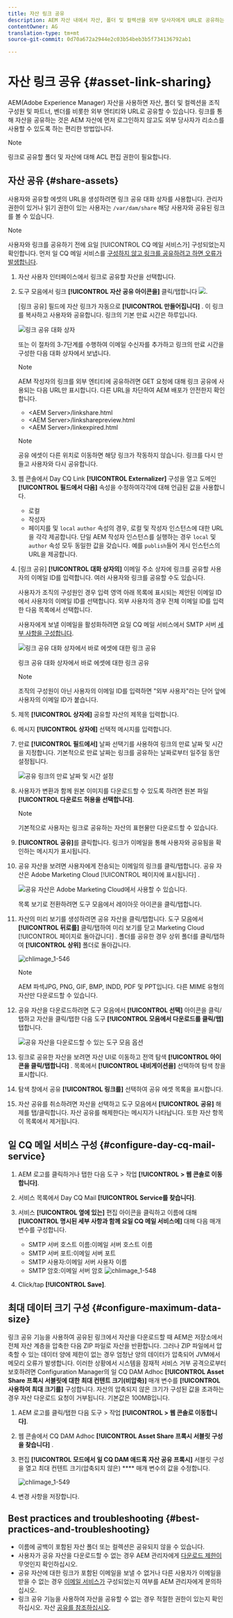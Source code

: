 ```yaml
---
title: 자산 링크 공유
description: AEM 자산 내에서 자산, 폴더 및 컬렉션을 외부 당사자에게 URL로 공유하는 방법입니다.
contentOwner: AG
translation-type: tm+mt
source-git-commit: 0d70a672a2944e2c03b54beb3b5f734136792ab1

---
```



# 자산 링크 공유 {#asset-link-sharing}

AEM(Adobe Experience Manager) 자산을 사용하면 자산, 폴더 및 컬렉션을 조직 구성원 및 파트너, 벤더를 비롯한 외부 엔티티와 URL로 공유할 수 있습니다. 링크를 통해 자산을 공유하는 것은 AEM 자산에 먼저 로그인하지 않고도 외부 당사자가 리소스를 사용할 수 있도록 하는 편리한 방법입니다.

>[!NOTE]
>
>링크로 공유할 폴더 및 자산에 대해 ACL 편집 권한이 필요합니다.

## 자산 공유 {#share-assets}

사용자와 공유할 에셋의 URL을 생성하려면 링크 공유 대화 상자를 사용합니다. 관리자 권한이 있거나 읽기 권한이 있는 사용자는 `/var/dam/share` 해당 사용자와 공유된 링크를 볼 수 있습니다.

>[!NOTE]
>
>사용자와 링크를 공유하기 전에 요일 [!UICONTROL CQ 메일 서비스가] 구성되었는지 확인합니다. 먼저 일 CQ 메일 서비스를 [구성하지 않고 링크를 공유하려고 하면 오류가 발생합니다](link-sharing.md#configure-day-cq-mail-service).

1. 자산 사용자 인터페이스에서 링크로 공유할 자산을 선택합니다.
1. 도구 모음에서 링크 **[!UICONTROL 자산 공유 아이콘을]** 클릭/탭합니다 ![](assets/assets_share.png).

   [링크 공유] 필드에 자산 링크가 자동으로 **[!UICONTROL 만들어집니다]** . 이 링크를 복사하고 사용자와 공유합니다. 링크의 기본 만료 시간은 하루입니다.

   ![링크 공유 대화 상자](assets/chlimage_1-542.png)

   또는 이 절차의 3-7단계를 수행하여 이메일 수신자를 추가하고 링크의 만료 시간을 구성한 다음 대화 상자에서 보냅니다.

   >[!NOTE]
   >
   >AEM 작성자의 링크를 외부 엔티티에 공유하려면 GET 요청에 대해 링크 공유에 사용되는 다음 URL만 표시합니다. 다른 URL을 차단하여 AEM 배포가 안전한지 확인합니다.
   >
   >* &lt;AEM Server>/linkshare.html
   * &lt;AEM Server>/linksharepreview.html
   * &lt;AEM Server>/linkexpired.html


   >[!NOTE]
   공유 에셋이 다른 위치로 이동하면 해당 링크가 작동하지 않습니다. 링크를 다시 만들고 사용자와 다시 공유합니다.

1. 웹 콘솔에서 Day CQ Link **[!UICONTROL Externalizer]** 구성을 열고 도메인 **[!UICONTROL 필드에서 다음]** 속성을 수정하여각각에 대해 언급된 값을 사용합니다.

   * 로컬
   * 작성자
   * 페이지를
   및 `local` `author` 속성의 경우, 로컬 및 작성자 인스턴스에 대한 URL을 각각 제공합니다. 단일 AEM 작성자 인스턴스를 실행하는 경우 `local` 및 `author` 속성 모두 동일한 값을 갖습니다. 예를 `publish`들어 게시 인스턴스의 URL을 제공합니다.

1. [링크 공유] **[!UICONTROL 대화 상자의]** 이메일 주소 상자에 링크를 공유할 사용자의 이메일 ID를 입력합니다. 여러 사용자와 링크를 공유할 수도 있습니다.

   사용자가 조직의 구성원인 경우 입력 영역 아래 목록에 표시되는 제안된 이메일 ID에서 사용자의 이메일 ID를 선택합니다. 외부 사용자의 경우 전체 이메일 ID를 입력한 다음 목록에서 선택합니다.

   사용자에게 보낼 이메일을 활성화하려면 요일 CQ 메일 서비스에서 SMTP 서버 [세부 사항을 구성합니다](link-sharing.md#configure-day-cq-mail-service).

   ![링크 공유 대화 상자에서 바로 에셋에 대한 링크 공유](assets/chlimage_1-543.png)

   링크 공유 대화 상자에서 바로 에셋에 대한 링크 공유

   >[!NOTE]
   조직의 구성원이 아닌 사용자의 이메일 ID를 입력하면 &quot;외부 사용자&quot;라는 단어 앞에 사용자의 이메일 ID가 붙습니다.

1. 제목 **[!UICONTROL 상자에]** 공유할 자산의 제목을 입력합니다.
1. 메시지 **[!UICONTROL 상자에]** 선택적 메시지를 입력합니다.
1. 만료 **[!UICONTROL 필드에서]** 날짜 선택기를 사용하여 링크의 만료 날짜 및 시간을 지정합니다. 기본적으로 만료 날짜는 링크를 공유하는 날짜로부터 일주일 동안 설정됩니다.

   ![공유 링크의 만료 날짜 및 시간 설정](assets/chlimage_1-544.png)

1. 사용자가 변환과 함께 원본 이미지를 다운로드할 수 있도록 하려면 원본 파일 **[!UICONTROL 다운로드 허용을 선택합니다]**.

   >[!NOTE]
   기본적으로 사용자는 링크로 공유하는 자산의 표현물만 다운로드할 수 있습니다.

1. **[!UICONTROL 공유]**&#x200B;를 클릭합니다. 링크가 이메일을 통해 사용자와 공유됨을 확인하는 메시지가 표시됩니다.
1. 공유 자산을 보려면 사용자에게 전송되는 이메일의 링크를 클릭/탭합니다. 공유 자산은 Adobe Marketing Cloud [!UICONTROL 페이지에 표시됩니다] .

   ![공유 자산은 Adobe Marketing Cloud에서 사용할 수 있습니다.](assets/chlimage_1-545.png)

   목록 보기로 전환하려면 도구 모음에서 레이아웃 아이콘을 클릭/탭합니다.

1. 자산의 미리 보기를 생성하려면 공유 자산을 클릭/탭합니다. 도구 모음에서 **[!UICONTROL 뒤로를]** 클릭/탭하여 미리 보기를 닫고 Marketing Cloud [!UICONTROL 페이지로 돌아갑니다] . 폴더를 공유한 경우 상위 폴더를 클릭/탭하여 **[!UICONTROL 상위]** 폴더로 돌아갑니다.

   ![chlimage_1-546](assets/chlimage_1-546.png)

   >[!NOTE]
   AEM 파섹JPG, PNG, GIF, BMP, INDD, PDF 및 PPT입니다. 다른 MIME 유형의 자산만 다운로드할 수 있습니다.

1. 공유 자산을 다운로드하려면 도구 모음에서 **[!UICONTROL 선택]** 아이콘을 클릭/탭하고 자산을 클릭/탭한 다음 도구 **[!UICONTROL 모음에서 다운로드를 클릭/탭]** 탭합니다.

   ![공유 자산을 다운로드할 수 있는 도구 모음 옵션](assets/chlimage_1-547.png)

1. 링크로 공유한 자산을 보려면 자산 UI로 이동하고 전역 탐색 **[!UICONTROL 아이콘을 클릭/탭합니다]** . 목록에서 **[!UICONTROL 내비게이션을]** 선택하여 탐색 창을 표시합니다.
1. 탐색 창에서 공유 **[!UICONTROL 링크를]** 선택하여 공유 에셋 목록을 표시합니다.
1. 자산 공유를 취소하려면 자산을 선택하고 도구 모음에서 **[!UICONTROL 공유]** 해제를 탭/클릭합니다. 자산 공유를 해제한다는 메시지가 나타납니다. 또한 자산 항목이 목록에서 제거됩니다.

## 일 CQ 메일 서비스 구성 {#configure-day-cq-mail-service}

1. AEM 로고를 클릭하거나 탭한 다음 도구 > 작업 **[!UICONTROL > 웹 콘솔로 이동합니다]**.
1. 서비스 목록에서 Day CQ Mail **[!UICONTROL Service를 찾습니다]**.
1. 서비스 **[!UICONTROL 옆에 있는]** 편집 아이콘을 클릭하고 이름에 대해 **[!UICONTROL 명시된 세부 사항과 함께 요일 CQ 메일 서비스에]** 대해 다음 매개 변수를 구성합니다.

   * SMTP 서버 호스트 이름:이메일 서버 호스트 이름
   * SMTP 서버 포트:이메일 서버 포트
   * SMTP 사용자:이메일 서버 사용자 이름
   * SMTP 암호:이메일 서버 암호
   ![chlimage_1-548](assets/chlimage_1-548.png)

1. Click/tap **[!UICONTROL Save]**.

## 최대 데이터 크기 구성 {#configure-maximum-data-size}

링크 공유 기능을 사용하여 공유된 링크에서 자산을 다운로드할 때 AEM은 저장소에서 전체 자산 계층을 압축한 다음 ZIP 파일로 자산을 반환합니다. 그러나 ZIP 파일에서 압축할 수 있는 데이터 양에 제한이 없는 경우 엄청난 양의 데이터가 압축되어 JVM에서 메모리 오류가 발생합니다. 이러한 상황에서 시스템을 잠재적 서비스 거부 공격으로부터 보호하려면 Configuration Manager의 일 CQ DAM Adhoc **[!UICONTROL Asset Share 프록시 서블릿에 대한 최대 컨텐트 크기(비압축)]** 매개 변수를 **[!UICONTROL 사용하여 최대 크기를]** 구성합니다. 자산의 압축되지 않은 크기가 구성된 값을 초과하는 경우 자산 다운로드 요청이 거부됩니다. 기본값은 100MB입니다.

1. AEM 로고를 클릭/탭한 다음 도구 > 작업 **[!UICONTROL > 웹 콘솔로 이동합니다]**.
1. 웹 콘솔에서 CQ DAM Adhoc **[!UICONTROL Asset Share 프록시 서블릿 구성을 찾습니다]** .
1. 편집 **[!UICONTROL 모드에서 일 CQ DAM 애드혹 자산 공유 프록시]** 서블릿 구성을 열고 최대 컨텐트 크기(압축되지 않은) **** 매개 변수의 값을 수정합니다.

   ![chlimage_1-549](assets/chlimage_1-549.png)

1. 변경 사항을 저장합니다.

## Best practices and troubleshooting {#best-practices-and-troubleshooting}

* 이름에 공백이 포함된 자산 폴더 또는 컬렉션은 공유되지 않을 수 있습니다.
* 사용자가 공유 자산을 다운로드할 수 없는 경우 AEM 관리자에게 [다운로드 제한이](#configure-maximum-data-size) 무엇인지 확인하십시오.
* 공유 자산에 대한 링크가 포함된 이메일을 보낼 수 없거나 다른 사용자가 이메일을 받을 수 없는 경우 [이메일 서비스가](#configure-day-cq-mail-service) 구성되었는지 여부를 AEM 관리자에게 문의하십시오.
* 링크 공유 기능을 사용하여 자산을 공유할 수 없는 경우 적절한 권한이 있는지 확인하십시오. 자산 [공유를 참조하십시오](#share-assets).
